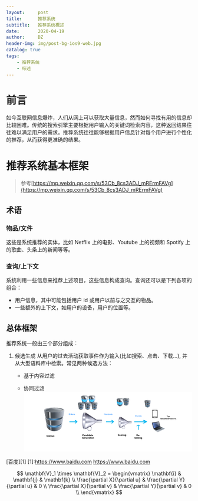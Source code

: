 ```yaml
---
layout:     post
title:      推荐系统
subtitle:   推荐系统概述
date:       2020-04-19
author:     DZ
header-img: img/post-bg-ios9-web.jpg
catalog: true
tags:
    - 推荐系统
    - 综述
---
```

# 前言
如今互联网信息爆炸，人们从网上可以获取大量信息，然而如何寻找有用的信息却比较困难。传统的搜索引擎主要根据用户输入的关键词检索内容，这种返回结果往往难以满足用户的需求。推荐系统往往能够根据用户信息针对每个用户进行个性化的推荐，从而获得更准确的结果。

# 推荐系统基本框架
> 参考[https://mp.weixin.qq.com/s/53Cb_8cs3ADJ_mRErmFAVg](https://mp.weixin.qq.com/s/53Cb_8cs3ADJ_mRErmFAVg)

## 术语
### 物品/文件
这些是系统推荐的实体，⽐如 Netflix 上的电影、Youtube 上的视频和 Spotify 上的歌曲、头条上的新闻等等。

### 查询/上下文
系统利⽤⼀些信息来推荐上述项⽬，这些信息构成查询。查询还可以是下列各项的组合：
* ⽤户信息，其中可能包括⽤户 id 或⽤户以前与之交互的物品。
* ⼀些额外的上下⽂，如⽤户的设备，⽤户的位置等。

## 总体框架
推荐系统一般由三个部分组成：
1. 候选生成
从用户的过去活动获取事件作为输入(比如搜索、点击、下载...), 并从大型语料库中检索。常见两种候选方法：
   * 基于内容过滤


   * 协同过滤
![推荐系统框架](/img/rec_framework.png)

[百度][1]
[1]:https://www.baidu.com
<https://www.baidu.com>

$$
\mathbf{V}_1 \times \mathbf{V}_2 =  \begin{vmatrix} 
\mathbf{i} & \mathbf{j} & \mathbf{k} \\
\frac{\partial X}{\partial u} &  \frac{\partial Y}{\partial u} & 0 \\
\frac{\partial X}{\partial v} &  \frac{\partial Y}{\partial v} & 0 \\
\end{vmatrix}
$$







